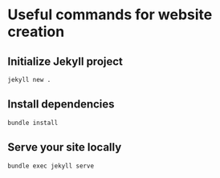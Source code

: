 # Useful commands for website creation

## Initialize Jekyll project

`jekyll new .`

## Install dependencies

`bundle install`

## Serve your site locally

`bundle exec jekyll serve`
